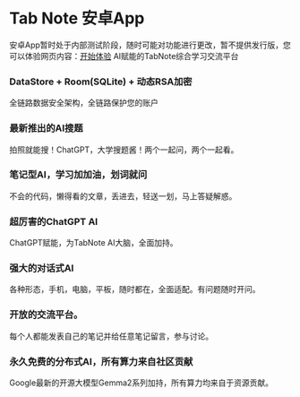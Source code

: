 # Tab Note 安卓App

安卓App暂时处于内部测试阶段，随时可能对功能进行更改，暂不提供发行版，您可以体验网页内容：[开始体验](http://101.42.31.139/) AI赋能的TabNote综合学习交流平台

### DataStore + Room(SQLite) + 动态RSA加密
全链路数据安全架构，全链路保护您的账户
### 最新推出的AI搜题
拍照就能搜！ChatGPT，大学搜题酱！两个一起问，两个一起看。
### 笔记型AI，学习加加油，划词就问
不会的代码，懒得看的文章，丢进去，轻送一划，马上答疑解惑。
### 超厉害的ChatGPT AI
ChatGPT赋能，为TabNote AI大脑，全面加持。
### 强大的对话式AI
各种形态，手机，电脑，平板，随时都在，全面适配。有问题随时开问。
### 开放的交流平台。
每个人都能发表自己的笔记并给任意笔记留言，参与讨论。
### 永久免费的分布式AI，所有算力来自社区贡献
Google最新的开源大模型Gemma2系列加持，所有算力均来自于资源贡献。
